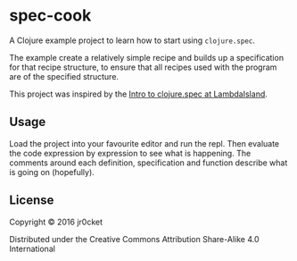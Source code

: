 # spec-cook

A Clojure example project to learn how to start using `clojure.spec`.

The example create a relatively simple recipe and builds up a specification for that recipe structure, to ensure that all recipes used with the program are of the specified structure.

This project was inspired by the [Intro to clojure.spec at LambdaIsland](https://lambdaisland.com/episodes/clojure-spec).

## Usage

Load the project into your favourite editor and run the repl.  Then evaluate the code expression by expression to see what is happening.  The comments around each definition, specification and function describe what is going on (hopefully).

## License

Copyright © 2016 jr0cket

Distributed under the Creative Commons Attribution Share-Alike 4.0 International
